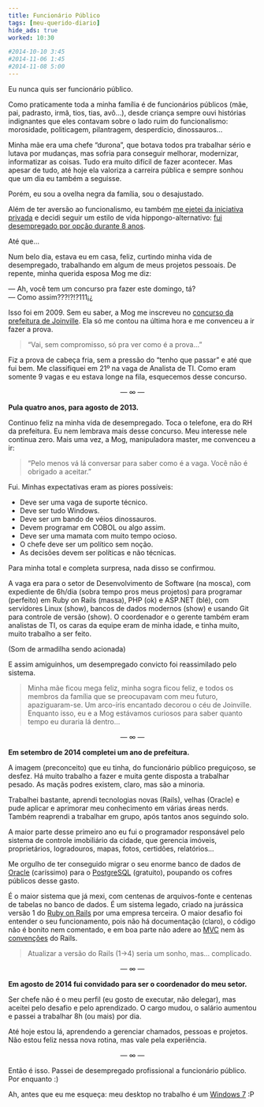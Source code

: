 ```yaml
---
title: Funcionário Público
tags: [meu-querido-diario]
hide_ads: true
worked: 10:30

#2014-10-10 3:45
#2014-11-06 1:45
#2014-11-08 5:00
---
```



Eu nunca quis ser funcionário público.

Como praticamente toda a minha família é de funcionários públicos (mãe, pai, padrasto, irmã, tios, tias, avô…), desde criança sempre ouvi histórias indignantes que eles contavam sobre o lado ruim do funcionalismo: morosidade, politicagem, pilantragem, desperdício, dinossauros…

Minha mãe era uma chefe “durona”, que botava todos pra trabalhar sério e lutava por mudanças, mas sofria para conseguir melhorar, modernizar, informatizar as coisas. Tudo era muito difícil de fazer acontecer. Mas apesar de tudo, até hoje ela valoriza a carreira pública e sempre sonhou que um dia eu também a seguisse.

Porém, eu sou a ovelha negra da família, sou o desajustado.

Além de ter aversão ao funcionalismo, eu também [me ejetei da iniciativa privada](http://aurelio.net/blog/2005/09/23/free-as-in-bird/) e decidi seguir um estilo de vida hippongo-alternativo: [fui desempregado por opção durante 8 anos](http://aurelio.net/blog/2010/09/23/estou-ha-5-anos-desempregado-viva/).

Até que…

Num belo dia, estava eu em casa, feliz, curtindo minha vida de desempregado, trabalhando em algum de meus projetos pessoais. De repente, minha querida esposa Mog me diz:

— Ah, você tem um concurso pra fazer este domingo, tá?  
— Como assim???!?!?111¡¿

Isso foi em 2009. Sem eu saber, a Mog me inscreveu no [concurso da prefeitura de Joinville](https://prefeituradigital.joinville.sc.gov.br/servico/detalhe-41-Concurso+Edital+001+-+2009.html). Ela só me contou na última hora e me convenceu a ir fazer a prova.

> “Vai, sem compromisso, só pra ver como é a prova…”

Fiz a prova de cabeça fria, sem a pressão do “tenho que passar” e até que fui bem. Me classifiquei em 21º na vaga de Analista de TI. Como eram somente 9 vagas e eu estava longe na fila, esquecemos desse concurso.

<p align="center">— ∞ —</p>

**Pula quatro anos, para agosto de 2013.**

Continuo feliz na minha vida de desempregado. Toca o telefone, era do RH da prefeitura. Eu nem lembrava mais desse concurso. Meu interesse nele continua zero. Mais uma vez, a Mog, manipuladora master, me convenceu a ir:

> “Pelo menos vá lá conversar para saber como é a vaga. Você não é obrigado a aceitar.”

Fui. Minhas expectativas eram as piores possíveis:

- Deve ser uma vaga de suporte técnico.
- Deve ser tudo Windows.
- Deve ser um bando de véios dinossauros.
- Devem programar em COBOL ou algo assim.
- Deve ser uma mamata com muito tempo ocioso.
- O chefe deve ser um político sem noção.
- As decisões devem ser políticas e não técnicas.

Para minha total e completa surpresa, nada disso se confirmou.

A vaga era para o setor de Desenvolvimento de Software (na mosca), com expediente de 6h/dia (sobra tempo pros meus projetos) para programar (perfeito) em Ruby on Rails (massa), PHP (ok) e ASP.NET (blé), com servidores Linux (show), bancos de dados modernos (show) e usando Git para controle de versão (show). O coordenador e o gerente também eram analistas de TI, os caras da equipe eram de minha idade, e tinha muito, muito trabalho a ser feito.

(Som de armadilha sendo acionada)

E assim amiguinhos, um desempregado convicto foi reassimilado pelo sistema.

> Minha mãe ficou mega feliz, minha sogra ficou feliz, e todos os membros da família que se preocupavam com meu futuro, apaziguaram-se. Um arco-íris encantado decorou o céu de Joinville. Enquanto isso, eu e a Mog estávamos curiosos para saber quanto tempo eu duraria lá dentro…

<p align="center">— ∞ —</p>

**Em setembro de 2014 completei um ano de prefeitura.**

A imagem (preconceito) que eu tinha, do funcionário público preguiçoso, se desfez. Há muito trabalho a fazer e muita gente disposta a trabalhar pesado. As maçãs podres existem, claro, mas são a minoria.

Trabalhei bastante, aprendi tecnologias novas (Rails), velhas (Oracle) e pude aplicar e aprimorar meu conhecimento em várias áreas nerds. Também reaprendi a trabalhar em grupo, após tantos anos seguindo solo.

A maior parte desse primeiro ano eu fui o programador responsável pelo sistema de controle imobiliário da cidade, que gerencia imóveis, proprietários, logradouros, mapas, fotos, certidões, relatórios…

Me orgulho de ter conseguido migrar o seu enorme banco de dados de [Oracle](http://en.wikipedia.org/wiki/Oracle_Database) (caríssimo) para o [PostgreSQL](http://en.wikipedia.org/wiki/PostgreSQL) (gratuito), poupando os cofres públicos desse gasto.

É o maior sistema que já mexi, com centenas de arquivos-fonte e centenas de tabelas no banco de dados. É um sistema legado, criado na jurássica versão 1 do [Ruby on Rails](http://en.wikipedia.org/wiki/Ruby_on_Rails) por uma empresa terceira. O maior desafio foi entender o seu funcionamento, pois não há documentação (claro), o código não é bonito nem comentado, e em boa parte não adere ao [MVC](http://en.wikipedia.org/wiki/Model%E2%80%93view%E2%80%93controller) nem às [convenções](http://en.wikipedia.org/wiki/Convention_over_configuration) do Rails.

> Atualizar a versão do Rails (1→4) seria um sonho, mas… complicado.

<p align="center">— ∞ —</p>

**Em agosto de 2014 fui convidado para ser o coordenador do meu setor.**

Ser chefe não é o meu perfil (eu gosto de executar, não delegar), mas aceitei pelo desafio e pelo aprendizado. O cargo mudou, o salário aumentou e passei a trabalhar 8h (ou mais) por dia.

Até hoje estou lá, aprendendo a gerenciar chamados, pessoas e projetos. Não estou feliz nessa nova rotina, mas vale pela experiência.

<p align="center">— ∞ —</p>

Então é isso. Passei de desempregado profissional a funcionário público. Por enquanto :)

Ah, antes que eu me esqueça: meu desktop no trabalho é um [Windows 7](http://en.wikipedia.org/wiki/Windows_7) :P

